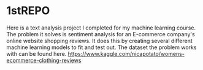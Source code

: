 # 1stREPO

Here is a text analysis project I completed for my machine learning course. The problem it solves is sentiment analysis for an E-commerce company's online website shopping reviews. It does this by creating several different machine learning models to fit and test out. The dataset the problem works with can be found here. https://www.kaggle.com/nicapotato/womens-ecommerce-clothing-reviews
